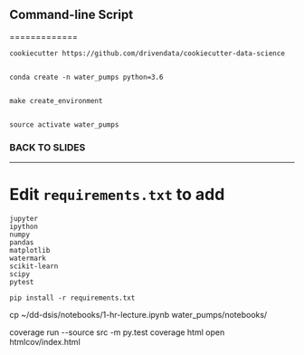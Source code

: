 ## Command-line Script
=============

    cookiecutter https://github.com/drivendata/cookiecutter-data-science


    conda create -n water_pumps python=3.6


    make create_environment


    source activate water_pumps


### BACK TO SLIDES

-------

# Edit `requirements.txt` to add

    jupyter
    ipython
    numpy
    pandas
    matplotlib
    watermark
    scikit-learn
    scipy
    pytest

    pip install -r requirements.txt


cp ~/dd-dsis/notebooks/1-hr-lecture.ipynb water_pumps/notebooks/






coverage run --source src -m py.test
coverage html
open htmlcov/index.html
